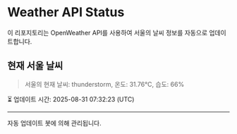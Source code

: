 
# Weather API Status

이 리포지토리는 OpenWeather API를 사용하여 서울의 날씨 정보를 자동으로 업데이트합니다.

## 현재 서울 날씨
> 서울의 현재 날씨: thunderstorm, 온도: 31.76°C, 습도: 66%

⏳ 업데이트 시간: 2025-08-31 07:32:23 (UTC)

---
자동 업데이트 봇에 의해 관리됩니다.
